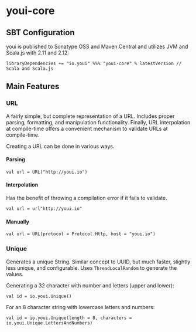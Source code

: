 # youi-core

## SBT Configuration

youi is published to Sonatype OSS and Maven Central and utilizes JVM and Scala.js with 2.11 and 2.12:

```
libraryDependencies += "io.youi" %%% "youi-core" % latestVersion // Scala and Scala.js
```

## Main Features

### URL

A fairly simple, but complete representation of a URL. Includes proper parsing, formatting, and manipulation
functionality.  Finally, URL interpolation at compile-time offers a convenient mechanism to validate URLs at
compile-time.

Creating a URL can be done in various ways.

#### Parsing

```
val url = URL("http://youi.io")
```

#### Interpolation

Has the benefit of throwing a compilation error if it fails to validate.

```
val url = url"http://youi.io"
```

#### Manually

```
val url = URL(protocol = Protocol.Http, host = "youi.io")
```

### Unique

Generates a unique String. Similar concept to UUID, but much faster, slightly less unique, and configurable. Uses
`ThreadLocalRandom` to generate the values.

Generating a 32 character with number and letters (upper and lower):

```
val id = io.youi.Unique()
```

For an 8 character string with lowercase letters and numbers:

```
val id = io.youi.Unique(length = 8, characters = io.youi.Unique.LettersAndNumbers)
```
